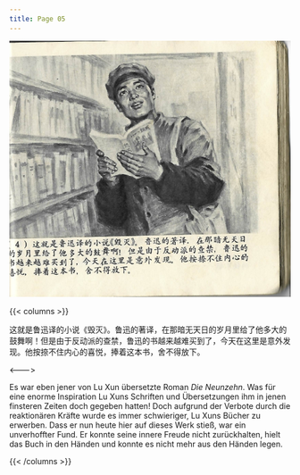 ```yaml
---
title: Page 05
---
```


![luxun front](../../../images/luxun/MaiShuDeGuShi/5-page-00001.jpg)

{{< columns >}}

这就是鲁迅译的小说《毁灭》。鲁迅的著译，在那暗无天日的岁月里给了他多大的鼓舞啊！但是由于反动派的查禁，鲁迅的书越来越难买到了，今天在这里是意外发现。他按捺不住内心的喜悦，捧着这本书，舍不得放下。

<--->

Es war eben jener von Lu Xun übersetzte Roman *Die Neunzehn*. Was für eine enorme Inspiration Lu Xuns Schriften und Übersetzungen ihm in jenen finsteren Zeiten doch gegeben hatten! Doch aufgrund der Verbote durch die reaktionären Kräfte wurde es immer schwieriger, Lu Xuns Bücher zu erwerben. Dass er nun heute hier auf dieses Werk stieß, war ein unverhoffter Fund. Er konnte seine innere Freude nicht zurückhalten, hielt das Buch in den Händen und konnte es nicht mehr aus den Händen legen.

{{< /columns >}}